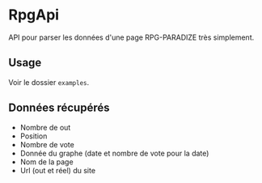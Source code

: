 # RpgApi
API pour parser les données d'une page RPG-PARADIZE très simplement.

## Usage 
Voir le dossier `examples`.

## Données récupérés 
- Nombre de out
- Position
- Nombre de vote
- Donnée du graphe (date et nombre de vote pour la date)
- Nom de la page
- Url (out et réel) du site
